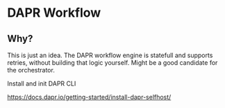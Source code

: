 # DAPR Workflow

## Why?
This is just an idea. The DAPR workflow engine is statefull and supports
retries, without building that logic yourself.
Might be a good candidate for the orchestrator.

Install and init DAPR CLI 

https://docs.dapr.io/getting-started/install-dapr-selfhost/